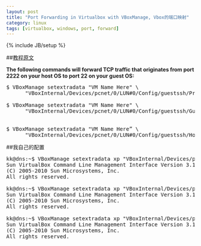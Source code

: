 ```yaml
---
layout: post
title: "Port Forwarding in Virtualbox with VBoxManage, Vbox的端口映射"
category: linux
tags: [virtualbox, windows, port, forward]
---
```

{% include JB/setup %}

##[教程原文](http://www.linuxjournal.com/content/tech-tip-port-forwarding-virtualbox-vboxmanage)

**The following commands will forward TCP traffic that originates from port 2222 on your host OS to port 22 on your guest OS:**

<pre>
$ VBoxManage setextradata "VM Name Here" \
      "VBoxInternal/Devices/pcnet/0/LUN#0/Config/guestssh/Protocol" TCP

$ VBoxManage setextradata "VM Name Here" \
      "VBoxInternal/Devices/pcnet/0/LUN#0/Config/guestssh/GuestPort" 22


$ VBoxManage setextradata "VM Name Here” \
      "VBoxInternal/Devices/pcnet/0/LUN#0/Config/guestssh/HostPort" 2222
</pre>

##我自己的配置

<pre>
kk@dns:~$ VBoxManage setextradata xp "VBoxInternal/Devices/pcnet/0/LUN#0/Config/guestssh/Protocol" TCP
Sun VirtualBox Command Line Management Interface Version 3.1.6_OSE
(C) 2005-2010 Sun Microsystems, Inc.
All rights reserved.

kk@dns:~$ VBoxManage setextradata xp "VBoxInternal/Devices/pcnet/0/LUN#0/Config/guestssh/GuestPort" 3389
Sun VirtualBox Command Line Management Interface Version 3.1.6_OSE
(C) 2005-2010 Sun Microsystems, Inc.
All rights reserved.

kk@dns:~$ VBoxManage setextradata xp "VBoxInternal/Devices/pcnet/0/LUN#0/Config/guestssh/HostPort" 3389
Sun VirtualBox Command Line Management Interface Version 3.1.6_OSE
(C) 2005-2010 Sun Microsystems, Inc.
All rights reserved.
</pre>
